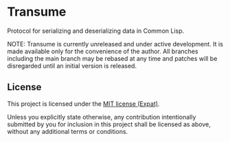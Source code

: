 <!--
SPDX-FileCopyrightText: Copyright (c) 2024 Paul A. Patience <paul@apatience.com>
SPDX-License-Identifier: MIT
-->

# Transume

Protocol for serializing and deserializing data in Common Lisp.

NOTE: Transume is currently unreleased and under active development.
It is made available only for the convenience of the author.
All branches including the main branch may be rebased at any time and
patches will be disregarded until an initial version is released.

## License

This project is licensed under the [MIT license (Expat)](LICENSE).

Unless you explicitly state otherwise, any contribution intentionally
submitted by you for inclusion in this project shall be licensed as
above, without any additional terms or conditions.
